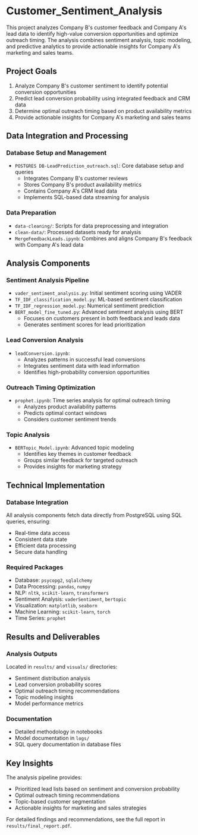 # Customer_Sentiment_Analysis

This project analyzes Company B's customer feedback and Company A's lead data to identify high-value conversion opportunities and optimize outreach timing. The analysis combines sentiment analysis, topic modeling, and predictive analytics to provide actionable insights for Company A's marketing and sales teams.

## Project Goals

1. Analyze Company B's customer sentiment to identify potential conversion opportunities
2. Predict lead conversion probability using integrated feedback and CRM data
3. Determine optimal outreach timing based on product availability metrics
4. Provide actionable insights for Company A's marketing and sales teams

## Data Integration and Processing

### Database Setup and Management
- `POSTGRES DB-LeadPrediction_outreach.sql`: Core database setup and queries
  - Integrates Company B's customer reviews
  - Stores Company B's product availability metrics
  - Contains Company A's CRM lead data
  - Implements SQL-based data streaming for analysis

### Data Preparation
- `data-cleaning/`: Scripts for data preprocessing and integration
- `clean-data/`: Processed datasets ready for analysis
- `MergeFeedbackLeads.ipynb`: Combines and aligns Company B's feedback with Company A's lead data

## Analysis Components

### Sentiment Analysis Pipeline
- `vader_sentiment_analysis.py`: Initial sentiment scoring using VADER
- `TF_IDF_classification_model.py`: ML-based sentiment classification
- `TF_IDF_regression_model.py`: Numerical sentiment prediction
- `BERT_model_fine_tuned.py`: Advanced sentiment analysis using BERT
  - Focuses on customers present in both feedback and leads data
  - Generates sentiment scores for lead prioritization

### Lead Conversion Analysis
- `leadConversion.ipynb`: 
  - Analyzes patterns in successful lead conversions
  - Integrates sentiment data with lead information
  - Identifies high-probability conversion opportunities

### Outreach Timing Optimization
- `prophet.ipynb`: Time series analysis for optimal outreach timing
  - Analyzes product availability patterns
  - Predicts optimal contact windows
  - Considers customer sentiment trends

### Topic Analysis
- `BERTopic_Model.ipynb`: Advanced topic modeling
  - Identifies key themes in customer feedback
  - Groups similar feedback for targeted outreach
  - Provides insights for marketing strategy

## Technical Implementation

### Database Integration
All analysis components fetch data directly from PostgreSQL using SQL queries, ensuring:
- Real-time data access
- Consistent data state
- Efficient data processing
- Secure data handling

### Required Packages
- Database: `psycopg2`, `sqlalchemy`
- Data Processing: `pandas`, `numpy`
- NLP: `nltk`, `scikit-learn`, `transformers`
- Sentiment Analysis: `vaderSentiment`, `bertopic`
- Visualization: `matplotlib`, `seaborn`
- Machine Learning: `scikit-learn`, `torch`
- Time Series: `prophet`

## Results and Deliverables

### Analysis Outputs
Located in `results/` and `visuals/` directories:
- Sentiment distribution analysis
- Lead conversion probability scores
- Optimal outreach timing recommendations
- Topic modeling insights
- Model performance metrics

### Documentation
- Detailed methodology in notebooks
- Model documentation in `logs/`
- SQL query documentation in database files
 

## Key Insights

The analysis pipeline provides:
- Prioritized lead lists based on sentiment and conversion probability
- Optimal outreach timing recommendations
- Topic-based customer segmentation
- Actionable insights for marketing and sales strategies

For detailed findings and recommendations, see the full report in `results/final_report.pdf`.
